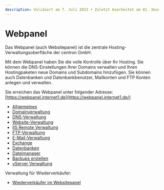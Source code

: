 ```yaml
---
description: Validiert am 7. Juli 2023 • Zuletzt bearbeitet am 01. Dezember 2023
---
```


# Webpanel

Das Webpanel (auch Websitepanel) ist die zentrale Hosting-Verwaltungsoberfläche der centron GmbH.

Mit dem Webpanel haben Sie die volle Kontrolle über Ihr Hosting. Sie können die DNS-Einstellungen Ihrer Domains verwalten und Ihren Hostingpaketen neue Domains und Subdomains hinzufügen. Sie können auch Datenbanken und Datenbankbenutzer, Mailkonten und FTP Konten anlegen und verwalten.

Sie erreichen das Webpanel unter folgender Adresse: [https://webpanel.internet1.de](https://webpanel.internet1.de/)

* [Allgemeines](https://wiki8.centron.de/webhosting/interfaces/webpanel/allgemeines)
* [Domainverwaltung](https://wiki8.centron.de/webhosting/interfaces/webpanel/domainverwaltung)
* [DNS-Verwaltung](https://wiki8.centron.de/webhosting/interfaces/webpanel/dns)
* [Website-Verwaltung](https://wiki8.centron.de/webhosting/interfaces/webpanel/website)
* [IIS Remote Verwaltung](https://wiki8.centron.de/webhosting/interfaces/webpanel/website/iis-remote)
* [FTP-Verwaltung](https://wiki8.centron.de/webhosting/interfaces/webpanel/ftp)
* [E-Mail-Verwaltung](https://wiki8.centron.de/webhosting/interfaces/webpanel/email)
* [Exchange](https://wiki8.centron.de/webhosting/interfaces/webpanel/exchange)
* [Datenbanken](https://wiki8.centron.de/webhosting/interfaces/webpanel/datenbanken)
* [Dateimanager](https://wiki8.centron.de/webhosting/interfaces/webpanel/filemanager)
* [Backups erstellen](https://wiki8.centron.de/webhosting/interfaces/webpanel/backups)
* [vServer Verwaltung](https://wiki8.centron.de/webhosting/interfaces/webpanel/vserver)

Verwaltung für Wiederverkäufer:

* [Wiederverkäufer im Websitepanel](https://wiki8.centron.de/webhosting/interfaces/webpanel/dsp)
